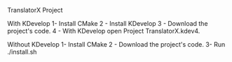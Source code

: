 
TranslatorX Project

With KDevelop
	1- Install CMake
	2 - Install KDevelop
	3 - Download the project's code.
	4 - With KDevelop open Project TranslatorX.kdev4.
	
Without KDevelop
	1- Install CMake
	2 - Download the project's code.
	3- Run ./install.sh
